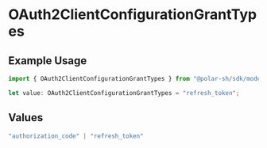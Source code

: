 # OAuth2ClientConfigurationGrantTypes

## Example Usage

```typescript
import { OAuth2ClientConfigurationGrantTypes } from "@polar-sh/sdk/models/components";

let value: OAuth2ClientConfigurationGrantTypes = "refresh_token";
```

## Values

```typescript
"authorization_code" | "refresh_token"
```
